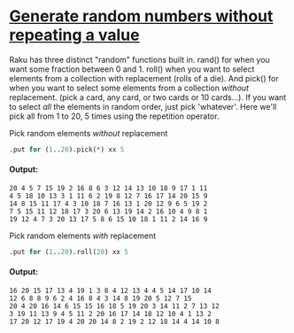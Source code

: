 [1]: https://rosettacode.org/wiki/Generate_random_numbers_without_repeating_a_value

# [Generate random numbers without repeating a value][1]

Raku has three distinct "random" functions built in. rand() for when you want some fraction between 0 and 1. roll() when you want to select elements from a collection with replacement (rolls of a die). And pick() for when you want to select some elements from a collection *without* replacement. (pick a card, any card, or two cards or 10 cards...). If you want to select *all* the elements in random order, just pick 'whatever'. Here we'll pick all from 1 to 20, 5 times using the repetition operator.



Pick random elements *without* replacement

```perl
.put for (1..20).pick(*) xx 5
```

#### Output:
```
20 4 5 7 15 19 2 16 8 6 3 12 14 13 10 18 9 17 1 11
4 5 18 10 13 3 1 11 6 2 19 8 12 7 16 17 14 20 15 9
14 8 15 11 17 4 3 10 18 7 16 13 1 20 12 9 6 5 19 2
7 5 15 11 12 18 17 3 20 6 13 19 14 2 16 10 4 9 8 1
19 12 4 7 3 20 13 17 5 8 6 15 10 18 1 11 2 14 16 9
```


Pick random elements *with* replacement

```perl
.put for (1..20).roll(20) xx 5
```

#### Output:
```
16 20 15 17 13 4 19 1 3 8 4 12 13 4 4 5 14 17 10 14
12 6 8 8 9 6 2 4 16 8 4 3 14 8 19 20 5 12 7 15
20 4 20 16 14 6 15 15 16 18 5 19 20 3 14 11 2 7 13 12
3 19 11 13 9 4 5 11 2 20 16 17 14 18 12 10 4 1 13 2
17 20 12 17 19 4 20 20 14 8 2 19 2 12 18 14 4 14 10 8
```
